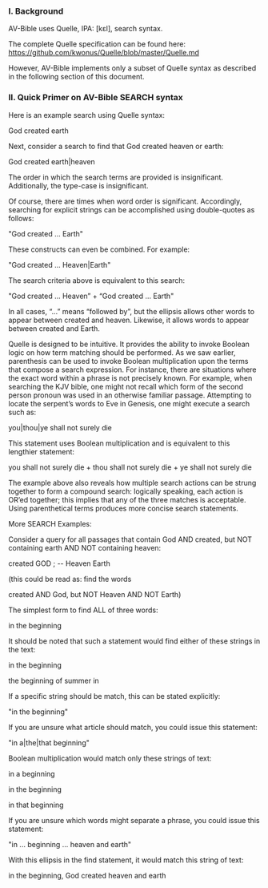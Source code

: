 ### I. Background

AV-Bible uses Quelle, IPA: [kɛl], search syntax.

The complete Quelle specification can be found here:
https://github.com/kwonus/Quelle/blob/master/Quelle.md

However, AV-Bible implements only a subset of Quelle syntax as described in the following section of this document.

### II. Quick Primer on AV-Bible SEARCH syntax

Here is an example search using Quelle syntax:

God created earth

Next, consider a search to find that God created heaven or earth:

God created earth|heaven

The order in which the search terms are provided is insignificant. Additionally, the type-case is insignificant.

Of course, there are times when word order is significant. Accordingly, searching for explicit strings can be accomplished using double-quotes as follows:

"God created ... Earth"

These constructs can even be combined. For example:

"God created ... Heaven|Earth"

The search criteria above is equivalent to this search:

"God created ... Heaven” + “God created ... Earth"

In all cases, “...” means “followed by”, but the ellipsis allows other words to appear between created and heaven. Likewise, it allows words to appear between created and Earth.

Quelle is designed to be intuitive. It provides the ability to invoke Boolean logic on how term matching should be performed. As we saw earlier, parenthesis can be used to invoke Boolean multiplication upon the terms that compose a search expression. For instance, there are situations where the exact word within a phrase is not precisely known. For example, when searching the KJV bible, one might not recall which form of the second person pronoun was used in an otherwise familiar passage. Attempting to locate the serpent’s words to Eve in Genesis, one might execute a search such as:

you|thou|ye shall not surely die

This statement uses Boolean multiplication and is equivalent to this lengthier statement:

you shall not surely die + thou shall not surely die + ye shall not surely die

The example above also reveals how multiple search actions can be strung together to form a compound search: logically speaking, each action is OR’ed together; this implies that any of the three matches is acceptable. Using parenthetical terms produces more concise search statements.

More SEARCH Examples:

Consider a query for all passages that contain God AND created, but NOT containing earth AND NOT containing heaven:

created GOD ; -- Heaven Earth

(this could be read as: find the words

created AND God, but NOT Heaven AND NOT Earth)

The simplest form to find ALL of three words:

in the beginning

It should be noted that such a statement would find either of these strings in the text:

in the beginning

the beginning of summer in

If a specific string should be match, this can be stated explicitly:

"in the beginning"

If you are unsure what article should match, you could issue this statement:

"in a|the|that beginning"

Boolean multiplication would match only these strings of text:

in a beginning

in the beginning

in that beginning

If you are unsure which words might separate a phrase, you could issue this statement:

"in ... beginning … heaven and earth"

With this ellipsis in the find statement, it would match this string of text:

in the beginning, God created heaven and earth